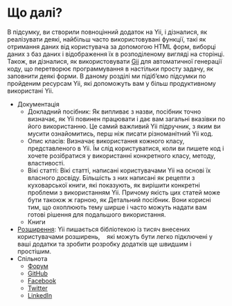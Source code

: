 Що далі?
=============

В підсумку, ви створили повноцінний додаток на Yii, і дізналися, як реалізувати деякі, найбільш часто використовувані функції, такі як отримання даних від користувача за допомогою HTML форм, виборці даних з баз даних і відображення їх в розподіленому вигляді на сторінці. 
Також, ви дізналися, як використовувати [Gii](tool-gii.md) для автоматичної генерації коду, що перетворює программування в настільки просту задачу, як заповнити деякі форми. 
В даному розділі ми підіб’ємо підсумки по пройденим ресурсам Yii, які допоможуть вам у більш продуктивному використані Yii.

* Документація
    - Докладний посібник:
      Як випливає з назви, посібник точно визначає, як Yii повинен працювати і дає вам загальні вказівки по його використанню. 
	  Це самий важливий Yii підручник, з яким ви мусити ознайомитись, перш ніж писати різноманітний Yii код.
    - Опис класів:
      Визначає використання кожного класу, представленого в Yii. 
	  Їм слід користуватися, коли ви пишете код і хочете розібратися у використанні конкретного класу, методу, властивості.
    - Вікі статті:
      Вікі статті, написані користувачами Yii на основі їх власного досвіду. 
	  Більшість з них написані як рецепти з куховарської книги, які показують, як вирішити конкретні проблеми з використанням Yii. 
	  Причому якість цих статей може бути такоюж ж гарною, як Детальний посібник. 
Вони корисні тим, що охоплюють тему ширше і часто можуть надати вам готові рішення для подальшого використання.
    - Книги
* [Розширення](http://www.yiiframework.com/extensions/):
  Yii пишається бібліотекою із тисяч внесених користувачами розширень, 
   які можуть бути легко підключені у ваші додатки та зробити розробку додатків ще швидшим і простішим.
* Спільнота
    - [Форум](http://www.yiiframework.com/forum/)
    - [GitHub](https://github.com/yiisoft/yii2)
    - [Facebook](https://www.facebook.com/groups/yiitalk/)
    - [Twitter](https://twitter.com/yiiframework)
    - [LinkedIn](https://www.linkedin.com/groups/yii-framework-1483367)